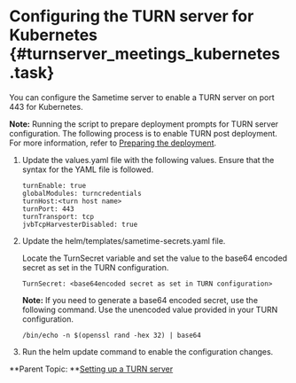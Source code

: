 # Configuring the TURN server for Kubernetes {#turnserver_meetings_kubernetes .task}

You can configure the Sametime server to enable a TURN server on port 443 for Kubernetes.

**Note:** Running the script to prepare deployment prompts for TURN server configuration. The following process is to enable TURN post deployment. For more information, refer to [Preparing the deployment](t_meetings_configure_deployment.md).

1.  Update the values.yaml file with the following values. Ensure that the syntax for the YAML file is followed.

    ``` {#codeblock_opt_mnf_m5b}
    turnEnable: true
    globalModules: turncredentials
    turnHost:<turn host name>
    turnPort: 443
    turnTransport: tcp
    jvbTcpHarvesterDisabled: true
    ```

2.  Update the helm/templates/sametime-secrets.yaml file.

    Locate the TurnSecret variable and set the value to the base64 encoded secret as set in the TURN configuration.

    ``` {#codeblock_iyk_1w1_m5b}
    TurnSecret: <base64encoded secret as set in TURN configuration>
    ```

    **Note:** If you need to generate a base64 encoded secret, use the following command. Use the unencoded value provided in your TURN configuration.

    ``` {#codeblock_wzj_vv1_m5b}
    /bin/echo -n $(openssl rand -hex 32) | base64
    ```

3.  Run the helm update command to enable the configuration changes.


**Parent Topic: **[Setting up a TURN server](turnserver_intro.md)

